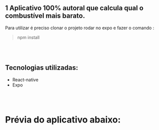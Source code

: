## 1 Aplicativo 100% autoral que calcula qual o combustível mais barato.  </h1>



Para utilizar é preciso clonar o projeto rodar no expo e fazer o comando :  
>npm install

<br></br>

## Tecnologias utilizadas:  

+ React-native
+ Expo

<br></br>

# Prévia do aplicativo abaixo:

<br></br>
<br>
</br>
<br>
</br>
<br>
</br>
